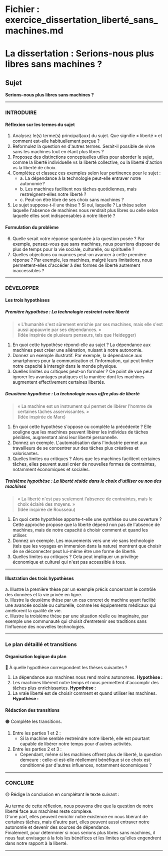 # Fichier : exercice_dissertation_liberté_sans_machines.md

# La dissertation : Serions-nous plus libres sans machines ?

## Sujet
**Serions-nous plus libres sans machines ?**

---

### INTRODUIRE

#### Réflexion sur les termes du sujet

1. Analysez le(s) terme(s) principal(aux) du sujet. Que signifie « liberté » et comment est-elle habituellement perçue ?
2. Reformulez la question en d'autres termes. Serait-il possible de vivre sans les machines tout en étant plus libres ?
3. Proposez des distinctions conceptuelles utiles pour aborder le sujet, comme la liberté individuelle vs la liberté collective, ou la liberté d'action vs la liberté de choix.
4. Complétez et classez ces exemples selon leur pertinence pour le sujet :
   - a. La dépendance à la technologie peut-elle entraver notre autonomie ?
   - b. Les machines facilitent nos tâches quotidiennes, mais restreignent-elles notre liberté ?
   - c. Peut-on être libre de ses choix sans machines ?
5. Le sujet suppose-t-il une thèse ? Si oui, laquelle ? La thèse selon laquelle l'absence de machines nous rendrait plus libres ou celle selon laquelle elles sont indispensables à notre liberté ?

#### Formulation du problème

6. Quelle serait votre réponse spontanée à la question posée ? Par exemple, pensez-vous que sans machines, nous pourrions disposer de plus de temps pour la vie sociale, culturelle, ou spirituelle ?
7. Quelles objections ou nuances peut-on avancer à cette première réponse ? Par exemple, les machines, malgré leurs limitations, nous permettent-elles d'accéder à des formes de liberté autrement inaccessibles ?

---

### DÉVELOPPER

#### Les trois hypothèses

##### Première hypothèse : La technologie restreint notre liberté

> « L'humanité s'est sûrement enrichie par ses machines, mais elle s'est aussi appauvrie par ses dépendances. »  
> (Idée inspirée de plusieurs penseurs, tels que Heidegger)

1. En quoi cette hypothèse répond-elle au sujet ? La dépendance aux machines peut créer une aliénation, nuisant à notre autonomie.
2. Donnez un exemple illustratif. Par exemple, la dépendance aux smartphones pour la communication et l'information, qui peut limiter notre capacité à interagir dans le monde physique.
3. Quelles limites ou critiques peut-on formuler ? Ce point de vue peut ignorer les avantages pratiques et la manière dont les machines augmentent effectivement certaines libertés.

##### Deuxième hypothèse : La technologie nous offre plus de liberté

> « La machine est un instrument qui permet de libérer l'homme de certaines tâches asservissantes. »  
> (Idée inspirée de Marx)

1. En quoi cette hypothèse s'oppose ou complète la précédente ? Elle souligne que les machines peuvent libérer les individus de tâches pénibles, augmentant ainsi leur liberté personnelle.
2. Donnez un exemple. L'automatisation dans l'industrie permet aux travailleurs de se concentrer sur des tâches plus créatives et valorisantes.
3. Quelles limites ou critiques ? Alors que les machines facilitent certaines tâches, elles peuvent aussi créer de nouvelles formes de contraintes, notamment économiques et sociales.

##### Troisième hypothèse : La liberté réside dans le choix d'utiliser ou non des machines

> « La liberté n'est pas seulement l'absence de contraintes, mais le choix éclairé des moyens. »  
> (Idée inspirée de Rousseau)

1. En quoi cette hypothèse apporte-t-elle une synthèse ou une ouverture ? Cette approche propose que la liberté dépend non pas de l'absence de machines, mais de notre capacité à choisir comment et quand les utiliser.
2. Donnez un exemple. Les mouvements vers une vie sans technologie (tels que les voyages en immersion dans la nature) montrent que choisir de se déconnecter peut lui-même être une forme de liberté.
3. Quelles limites ou critiques ? Cela peut impliquer un privilège économique et culturel qui n'est pas accessible à tous.

---

#### Illustration des trois hypothèses

a. Illustre la première thèse par un exemple précis concernant le contrôle des données et la vie privée en ligne.  
b. Illustre la deuxième thèse par un cas concret de machine ayant facilité une avancée sociale ou culturelle, comme les équipements médicaux qui améliorent la qualité de vie.  
c. Illustre la troisième thèse par une situation réelle ou imaginaire, par exemple une communauté qui choisit d’entretenir ses traditions sans l’influence des nouvelles technologies.

---

### Le plan détaillé et transitions

#### Organisation logique du plan

🔴 À quelle hypothèse correspondent les thèses suivantes ?

1. La dépendance aux machines nous rend moins autonomes.  **Hypothèse :**
2. Les machines libèrent notre temps et nous permettent d'accomplir des tâches plus enrichissantes.  **Hypothèse :**
3. La vraie liberté est de choisir comment et quand utiliser les machines.  **Hypothèse :**

#### Rédaction des transitions

🟠 Complète les transitions.

1. Entre les parties 1 et 2 :  
   - Si la machine semble restreindre notre liberté, elle est pourtant capable de libérer notre temps pour d'autres activités.
2. Entre les parties 2 et 3 :  
   - Cependant, même si les machines offrent plus de liberté, la question demeure : celle-ci est-elle réellement bénéfique si ce choix est conditionné par d'autres influences, notamment économiques ?

---

### CONCLURE

🟡 Rédige la conclusion en complétant le texte suivant :

Au terme de cette réflexion, nous pouvons dire que la question de notre liberté face aux machines reste complexe.  
D'une part, elles peuvent enrichir notre existence en nous libérant de certaines tâches, mais d'autre part, elles peuvent aussi entraver notre autonomie et devenir des sources de dépendance.  
Finalement, pour déterminer si nous serions plus libres sans machines, il nous faut envisager à la fois les bénéfices et les limites qu'elles engendrent dans notre rapport à la liberté.

---